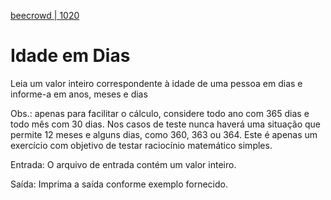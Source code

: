 [beecrowd | 1020](https://www.beecrowd.com.br/judge/pt/problems/view/1020)

# Idade em Dias

Leia um valor inteiro correspondente à idade de uma pessoa em dias e informe-a em anos, meses e dias

Obs.: apenas para facilitar o cálculo, considere todo ano com 365 dias e todo mês com 30 dias. Nos casos de teste nunca haverá uma situação que permite 12 meses e alguns dias, como 360, 363 ou 364. Este é apenas um exercício com objetivo de testar raciocínio matemático simples.

Entrada: 
O arquivo de entrada contém um valor inteiro.

Saída: Imprima a saída conforme exemplo fornecido.